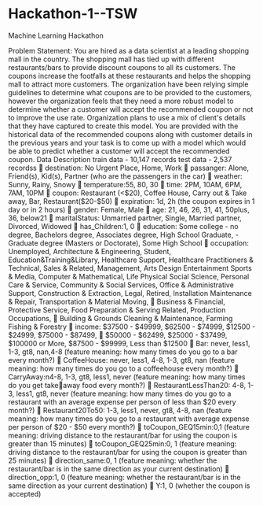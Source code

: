 # Hackathon-1--TSW

Machine Learning Hackathon 

Problem Statement:
You are hired as a data scientist at a leading shopping mall in the country. The shopping mall has tied 
up with different restaurants/bars to provide discount coupons to all its customers. The coupons 
increase the footfalls at these restaurants and helps the shopping mall to attract more customers. 
The organization have been relying simple guidelines to determine what coupons are to be provided 
to the customers, however the organization feels that they need a more robust model to determine 
whether a customer will accept the recommended coupon or not to improve the use rate. 
Organization plans to use a mix of client's details that they have captured to create this model. 
You are provided with the historical data of the recommended coupons along with customer 
details in the previous years and your task is to come up with a model which would be able to 
predict whether a customer will accept the recommended coupon. 
Data Description 
train data - 10,147 records 
test data - 2,537 recordss 
 destination: No Urgent Place, Home, Work 
 passanger: Alone, Friend(s), Kid(s), Partner (who are the passengers in the car) 
 weather: Sunny, Rainy, Snowy 
 temperature:55, 80, 30 
 time: 2PM, 10AM, 6PM, 7AM, 10PM 
 coupon: Restaurant (<$20), Coffee House, Carry out & Take away, Bar, Restaurant($20-$50) 
 expiration: 1d, 2h (the coupon expires in 1 day or in 2 hours) 
 gender: Female, Male 
 age: 21, 46, 26, 31, 41, 50plus, 36, below21 
 maritalStatus: Unmarried partner, Single, Married partner, Divorced, Widowed 
 has_Children:1, 0 
 education: Some college - no degree, Bachelors degree, Associates degree, High School 
Graduate, - Graduate degree (Masters or Doctorate), Some High School 
 occupation: Unemployed, Architecture & Engineering, Student, Education&Training&Library, 
Healthcare Support, Healthcare Practitioners & Technical, Sales & Related, Management, 
Arts Design Entertainment Sports & Media, Computer & Mathematical, Life Physical Social 
Science, Personal Care & Service, Community & Social Services, Office & Administrative 
Support, Construction & Extraction, Legal, Retired, Installation Maintenance & Repair, 
Transportation & Material Moving, 
 Business & Financial, Protective Service, Food Preparation & Serving Related, Production 
Occupations, 
 Building & Grounds Cleaning & Maintenance, Farming Fishing & Forestry 
 income: $37500 - $49999, $62500 - $74999, $12500 - $24999, $75000 - $87499, 
 $50000 - $62499, $25000 - $37499, $100000 or More, $87500 - $99999, Less than $12500 
 Bar: never, less1, 1-3, gt8, nan,4-8 (feature meaning: how many times do you go to a bar 
every month?) 
 CoffeeHouse: never, less1, 4-8, 1-3, gt8, nan (feature meaning: how many times do you go to 
a coffeehouse every month?) 
 CarryAway:n4-8, 1-3, gt8, less1, never (feature meaning: how many times do you get takeaway food every month?) 
 RestaurantLessThan20: 4-8, 1-3, less1, gt8, never (feature meaning: how many times do you 
go to a restaurant with an average expense per person of less than $20 every month?) 
 Restaurant20To50: 1-3, less1, never, gt8, 4-8, nan (feature meaning: how many times do you 
go to a restaurant with average expense per person of $20 - $50 every month?) 
 toCoupon_GEQ15min:0,1 (feature meaning: driving distance to the restaurant/bar for using 
the coupon is greater than 15 minutes) 
 toCoupon_GEQ25min:0, 1 (feature meaning: driving distance to the restaurant/bar for using 
the coupon is greater than 25 minutes) 
 direction_same:0, 1 (feature meaning: whether the restaurant/bar is in the same direction 
as your current destination) 
 direction_opp:1, 0 (feature meaning: whether the restaurant/bar is in the same direction as 
your current destination) 
 Y:1, 0 (whether the coupon is accepted) 
